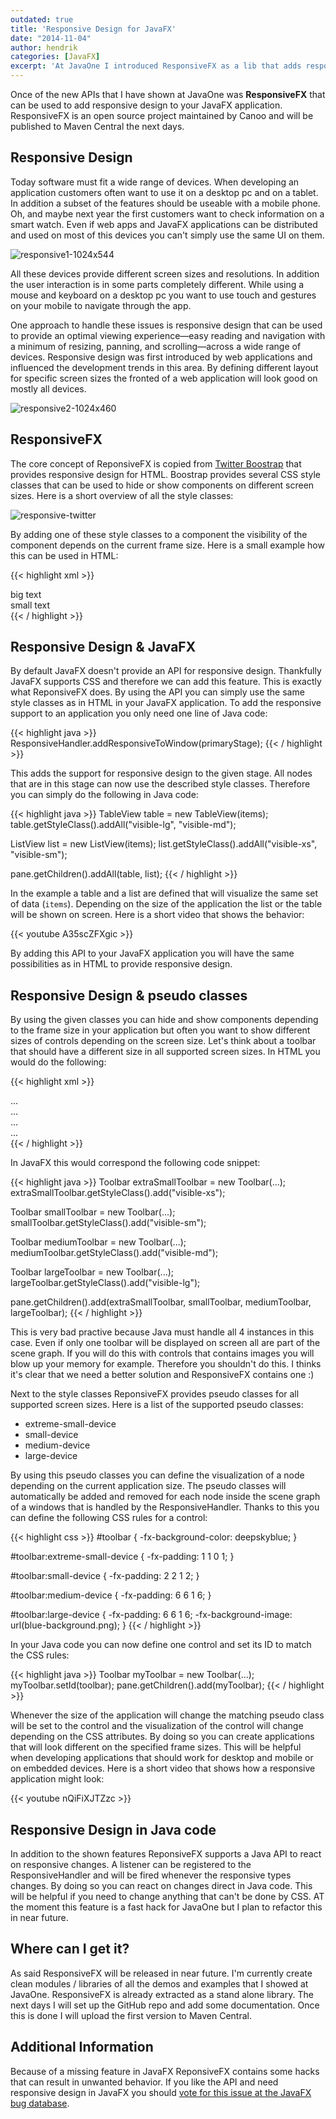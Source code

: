 ```yaml
---
outdated: true
title: 'Responsive Design for JavaFX'
date: "2014-11-04"
author: hendrik
categories: [JavaFX]
excerpt: 'At JavaOne I introduced ResponsiveFX as a lib that adds responsive design to JavaFX. This post describes the core concepts of responsive design and the API.'
---
```

Once of the new APIs that I have shown at JavaOne was __ResponsiveFX__ that can be used to add responsive design to your JavaFX application. ResponsiveFX is an open source project maintained by Canoo and will be published to Maven Central the next days.

## Responsive Design

Today software must fit a wide range of devices. When developing an application customers often want to use it on a desktop pc and on a tablet. In addition a subset of the features should be useable with a mobile phone. Oh, and maybe next year the first customers want to check information on a smart watch. Even if web apps and JavaFX applications can be distributed and used on most of this devices you can't simply use the same UI on them.

![responsive1-1024x544](/posts/guigarage-legacy/responsive1-1024x544.png)

All these devices provide different screen sizes and resolutions. In addition the user interaction is in some parts completely different. While using a mouse and keyboard on a desktop pc you want to use touch and gestures on your mobile to navigate through the app.

One approach to handle these issues is responsive design that can be used to provide an optimal viewing experience—easy reading and navigation with a minimum of resizing, panning, and scrolling—across a wide range of devices. Responsive design was first introduced by web applications and influenced the development trends in this area. By defining different layout for specific screen sizes the fronted of a web application will look good on mostly all devices.

![responsive2-1024x460](/posts/guigarage-legacy/responsive2-1024x460.png)

## ResponsiveFX

The core concept of ReponsiveFX is copied from [Twitter Boostrap](http://getbootstrap.com) that provides responsive design for HTML. Boostrap provides several CSS style classes that can be used to hide or show components on different screen sizes. Here is a short overview of all the style classes:

![responsive-twitter](/posts/guigarage-legacy/responsive-twitter.png)

By adding one of these style classes to a component the visibility of the component depends on the current frame size. Here is a small example how this can be used in HTML:

{{< highlight xml >}}
<div class="hidden-xs">big text<div>
<div class="visible-xs">small text<div>
{{< / highlight >}}

## Responsive Design & JavaFX

By default JavaFX doesn't provide an API for responsive design. Thankfully JavaFX supports CSS and therefore we can add this feature. This is exactly what ReponsiveFX does. By using the API you can simply use the same style classes as in HTML in your JavaFX application. To add the responsive support to an application you only need one line of Java code:

{{< highlight java >}}
ResponsiveHandler.addResponsiveToWindow(primaryStage);
{{< / highlight >}}

This adds the support for responsive design to the given stage. All nodes that are in this stage can now use the described style classes. Therefore you can simply do the following in Java code:

{{< highlight java >}}
TableView table = new TableView(items);
table.getStyleClass().addAll("visible-lg", "visible-md");

ListView list = new ListView(items);
list.getStyleClass().addAll("visible-xs", "visible-sm");

pane.getChildren().addAll(table, list);
{{< / highlight >}}

In the example a table and a list are defined that will visualize the same set of data (`items`). Depending on the size of the application the list or the table will be shown on screen. Here is a short video that shows the behavior:

{{< youtube A35scZFXgic >}}

By adding this API to your JavaFX application you will have the same possibilities as in HTML to provide responsive design.

## Responsive Design & pseudo classes

By using the given classes you can hide and show components depending to the frame size in your application but often you want to show different sizes of controls depending on the screen size. Let's think about a toolbar that should have a different size in all supported screen sizes. In HTML you would do the following:

{{< highlight xml >}}
<div class="visible-xs">...<div> <!--extra small-->
<div class="visible-sm">...<div> <!--small-->
<div class="visible-md">...<div> <!--medium-->
<div class="visible-lg">...<div> <!--large-->
{{< / highlight >}}

In JavaFX this would correspond the following code snippet:

{{< highlight java >}}
Toolbar extraSmallToolbar = new Toolbar(...);
extraSmallToolbar.getStyleClass().add("visible-xs");

Toolbar smallToolbar = new Toolbar(...);
smallToolbar.getStyleClass().add("visible-sm");

Toolbar mediumToolbar = new Toolbar(...);
mediumToolbar.getStyleClass().add("visible-md");

Toolbar largeToolbar = new Toolbar(...);
largeToolbar.getStyleClass().add("visible-lg");

pane.getChildren().add(extraSmallToolbar, smallToolbar, mediumToolbar, largeToolbar);
{{< / highlight >}}

This is very bad practive because Java must handle all 4 instances in this case. Even if only one toolbar will be displayed on screen all are part of the scene graph. If you will do this with controls that contains images you will blow up your memory for example. Therefore you shouldn't do this. I thinks it's clear that we need a better solution and ResponsiveFX contains one :)

Next to the style classes ReponsiveFX provides pseudo classes for all supported screen sizes. Here is a list of the supported pseudo classes:

* extreme-small-device
* small-device
* medium-device
* large-device

By using this pseudo classes you can define the visualization of a node depending on the current application size. The pseudo classes will automatically be added and removed for each node inside the scene graph of a windows that is handled by the ResponsiveHandler. Thanks to this you can define the following CSS rules for a control:

{{< highlight css >}}
#toolbar {
    -fx-background-color: deepskyblue;
}

#toolbar:extreme-small-device {
    -fx-padding: 1 1 0 1;
}

#toolbar:small-device {
    -fx-padding: 2 2 1 2;
}

#toolbar:medium-device {
    -fx-padding: 6 6 1 6;
}

#toolbar:large-device {
    -fx-padding: 6 6 1 6;
    -fx-background-image: url(blue-background.png);
}
{{< / highlight >}}

In your Java code you can now define one control and set its ID to match the CSS rules:

{{< highlight java >}}
Toolbar myToolbar = new Toolbar(...);
myToolbar.setId(toolbar);
pane.getChildren().add(myToolbar);
{{< / highlight >}}

Whenever the size of the application will change the matching pseudo class will be set to the control and the visualization of the control will change depending on the CSS attributes. By doing so you can create applications that will look different on the specified frame sizes. This will be helpful when developing applications that should work for desktop and mobile or on embedded devices. Here is a short video that shows how a responsive application might look:

{{< youtube nQiFiXJTZzc >}}

## Responsive Design in Java code

In addition to the shown features ReponsiveFX supports a Java API to react on responsive changes. A listener can be registered to the ResponsiveHandler and will be fired whenever the responsive types changes. By doing so you can react on changes direct in Java code. This will be helpful if you need to change anything that can't be done by CSS. AT the moment this feature is a fast hack for JavaOne but I plan to refactor this in near future.

## Where can I get it?

As said ResponsiveFX will be released in near future. I'm currently create clean modules / libraries of all the demos and examples that I showed at JavaOne. ResponsiveFX is already extracted as a stand alone library. The next days I will set up the GitHub repo and add some documentation. Once this is done I will upload the first version to Maven Central.

## Additional Information

Because of a missing feature in JavaFX ReponsiveFX contains some hacks that can result in unwanted behavior. If you like the API and need responsive design in JavaFX you should [vote for this issue at the JavaFX bug database](https://javafx-jira.kenai.com/browse/RT-38508).
